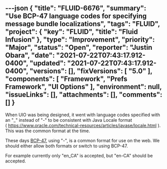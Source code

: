 ---json
{
  "title": "FLUID-6676",
  "summary": "Use BCP-47 language codes for specifying message bundle localizations",
  "tags": "FLUID",
  "project": {
    "key": "FLUID",
    "title": "Fluid Infusion"
  },
  "type": "Improvement",
  "priority": "Major",
  "status": "Open",
  "reporter": "Justin Obara",
  "date": "2021-07-22T07:43:17.912-0400",
  "updated": "2021-07-22T07:43:17.912-0400",
  "versions": [],
  "fixVersions": [
    "5.0"
  ],
  "components": [
    "Framework",
    "Prefs Framework",
    "UI Options"
  ],
  "environment": null,
  "issueLinks": [],
  "attachments": [],
  "comments": []
}
---
When UIO was being designed, it went with language codes specified with an "\_" instead of "-" to be consistent with Java Locale format ( <https://www.oracle.com/technical-resources/articles/javase/locale.html> ). This was the common format at the time. 

These days [BCP-47](https://tools.ietf.org/search/bcp47), using "-", is a common format for use on the web. We should either allow both formats or switch to using BCP-47. 

For example currently only "en\_CA" is accepted, but "en-CA" should be accepted.

        